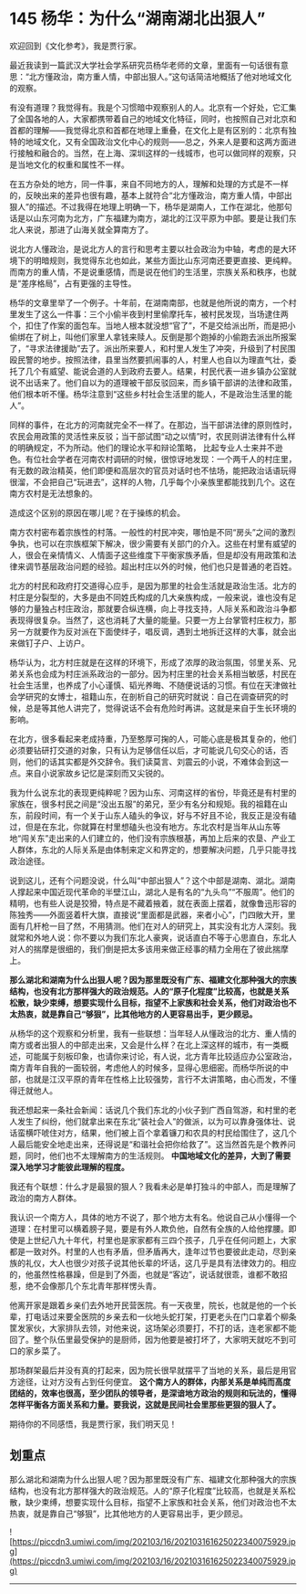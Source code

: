 # 145 杨华：为什么“湖南湖北出狠人”

欢迎回到《文化参考》，我是贾行家。

最近我读到一篇武汉大学社会学系研究员杨华老师的文章，里面有一句话很有意思：“北方懂政治，南方重人情，中部出狠人。”这句话简洁地概括了他对地域文化的观察。

有没有道理？我觉得有。我是个习惯暗中观察别人的人。北京有一个好处，它汇集了全国各地的人，大家都携带着自己的地域文化特征，同时，也按照自己对北京和首都的理解——我觉得北京和首都在地理上重叠，在文化上是有区别的：北京有独特的地域文化，又有全国政治文化中心的规则——总之，外来人是要和这两方面进行接触和融合的。当然，在上海、深圳这样的一线城市，也可以做同样的观察，只是当地文化的权重和属性不一样。

在五方杂处的地方，同一件事，来自不同地方的人，理解和处理的方式是不一样的，反映出来的差异也很有趣，基本上就符合“北方懂政治，南方重人情，中部出狠人”的描述。不过我得在地理上明确一下，杨华是湖南人，工作在湖北，他那句话是以山东河南为北方，广东福建为南方，湖北的江汉平原为中部。要是让我们东北人来说，那进了山海关就全算南方了。

说北方人懂政治，是说北方人的言行和思考主要以社会政治为中轴，考虑的是大环境下的明暗规则，我觉得东北也如此，某些方面比山东河南还要更直接、更纯粹。而南方的重人情，不是说重感情，而是说在他们的生活里，宗族关系和秩序，也就是“差序格局”，占有更强的主导性。

杨华的文章里举了一个例子。十年前，在湖南南部，也就是他所说的南方，一个村里发生了这么一件事：三个小偷半夜到村里偷摩托车，被村民发现，当场逮住两个，扣住了作案的面包车。当地人根本就没想“官了”，不是交给派出所，而是把小偷绑在了树上，叫他们家里人拿钱来赎人。反倒是那个跑掉的小偷跑去派出所报案了，“寻求法律援助”去了。派出所来要人，和村里人发生了冲突，升级到了村民围殴民警的地步。按照法律，县里当然要抓闹事的人，村里人也自以为理直气壮，委托了几个有威望、能说会道的人到政府去要人。结果，村民代表一进乡镇办公室就说不出话来了。他们自以为的道理被干部反驳回来，而乡镇干部讲的法律和政策，他们根本听不懂。杨华注意到“这些乡村社会生活里的能人，不是政治生活里的能人”。

同样的事件，在北方的河南就完全不一样了。在那边，当干部讲法律的原则性时，农民会用政策的灵活性来反驳；当干部试图“动之以情”时，农民则讲法律有什么样的明确规定，不为所动。他们的理论水平和辩论策略， 比起专业人士来并不逊色。有位社会学者在河南农村调研的时候，很惊讶地发现：一个两千人的村庄里，有无数的政治精英，他们即便和高层次的官员对话时也不怯场，能把政治话语玩得很溜，不会把自己“玩进去”，这样的人物，几乎每个小亲族里都能找到几个。这在南方农村是无法想象的。

造成这个区别的原因在哪儿呢？在于操练的机会。

南方农村密布着宗族性的村落。一般性的村民冲突，哪怕是不同“房头”之间的激烈争执，也可以在宗族框架下解决，很少需要有关部门的介入。这些在村里有威望的人，很会在亲情情义、人情面子这些维度下平衡家族矛盾，但是却没有用政策和法律来调节基层政治问题的经验。超出村庄以外的时候，他们也只是普通的老百姓。

北方的村民和政府打交道得心应手，是因为那里的社会生活就是政治生活。北方的村庄是分裂型的，大多是由不同姓氏构成的几大亲族构成，一般来说，谁也没有足够的力量独占村庄政治，那就要合纵连横，向上寻找支持，人际关系和政治斗争都表现得很复杂。当然了，这也消耗了大量的能量。只要一方上台掌管村庄权力，那另一方就要作为反对派在下面使绊子，唱反调，遇到土地拆迁这样的大事，就会出来做钉子户、上访户。

杨华认为，北方村庄就是在这样的环境下，形成了浓厚的政治氛围，邻里关系、兄弟关系也会成为村庄派系政治的一部分。因为村庄里的社会关系相当敏感，村民在社会生活里，也养成了小心谨慎、韬光养晦、不随便说话的习惯。有位在天津做社会学研究的女博士，祖籍山东，在剖析自己的研究时就说：自己在调查研究的时候，总是等其他人讲完了，觉得说话不会有危险时再讲。这就是来自于生长环境的影响。

在北方，很多看起来老成持重，乃至憨厚可掬的人，可能心底是极其复杂的，他们必须要钻研打交道的对象，只有认为足够信任以后，才可能说几句交心的话，否则，他们的话其实都是外交辞令。我们读莫言、刘震云的小说，不难体会到这一点。来自小说家故乡记忆是深刻而又尖锐的。

我为什么说东北的表现更纯粹呢？因为山东、河南这样的省份，毕竟还是有村里的家族在，很多村民之间是“没出五服”的弟兄，至少有名分和规矩。我的祖籍在山东，前段时间，有一个关于山东人磕头的争议，好与不好且不论，我反正是没有磕过，但是在东北，你就算在村里想磕头也没有地方。东北农村是当年从山东等地“闯关东”走出来的人们建立的，他们没有宗族根基，再加上后来的农垦、产业工人群体，东北的人际关系是由体制来定义和界定的，想要解决问题，几乎只能寻找政治途径。

说到这儿，还有个问题没说，什么叫“中部出狠人”？这个中部是湖南、湖北。湖南人撑起来中国近现代革命的半壁江山，湖北人是有名的“九头鸟”“不服周”。他们的精明，也有些人说是狡猾，特点是不藏着掖着，就在表面上摆着，就像鲁迅形容的陈独秀——外面竖着杆大旗，直接说“里面都是武器，来者小心”，门四敞大开，里面有几杆枪一目了然，不用猜测。他们在对人的研究上，其实没有北方人深刻。我就常和外地人说：你不要以为我们东北人豪爽，说话直白不等于心思直白，东北人对人的揣摩是很细的，我们倒是把太多该用来做正经事的精力全用在了彼此揣摩上。

 **那么湖北和湖南为什么出狠人呢？因为那里既没有广东、福建文化那种强大的宗族结构，也没有北方那样强大的政治规范。人的“原子化程度”比较高，也就是关系松散，缺少束缚，想要实现什么目标，指望不上家族和社会关系，他们对政治也不太热衷，就是靠自己“够狠”，比其他地方的人更容易出手，更少顾忌。**

从杨华的这个观察和分析里，我有一些联想：当年轻人从懂政治的北方、重人情的南方或者出狠人的中部走出来，又会是什么样？在北上深这样的城市，有一类概述，可能属于刻板印象，也请你来讨论，有人说，北方青年比较适应办公室政治，南方青年自我的一面较弱，考虑他人的时候多，显得心思细密。而杨华所说的中部，也就是江汉平原的青年在性格上比较强势，言行不太讲策略，由心而发，不懂得迁就他人。

我还想起来一条社会新闻：话说几个我们东北的小伙子到广西自驾游，和村里的老人发生了纠纷，他们就拿出来在东北“装社会人”的做派，以为可以靠身强体壮、说话蛮横吓唬住对方，结果，他们被上百个拿着镰刀和农具的村民给围住了，这几个人最后能安全地走出来，还得说是“和谐社会把你给救了”。这当然首先是个教养问题，同时，他们也不太理解南方的生活规则。 **中国地域文化的差异，大到了需要深入地学习才能彼此理解的程度。**

我还有个联想：什么才是最狠的狠人？我看未必是单打独斗的中部人，而是理解了政治的南方人群体。

我认识一个南方人，具体的地方不说了，那个地方太有名。他说自己从小懂得一个道理：在村里可以横着膀子晃，要是有外人欺负他，自然有全族的人给他撑腰。即使是上世纪八九十年代，村里也是家家都有三四个孩子，几乎在任何问题上，大家都是一致对外。村里的人也有矛盾，但矛盾再大，逢年过节也要彼此走动，尽到亲族的礼仪，大人也很少对孩子说其他长辈的坏话，这几乎是具有法律效力的。相应的，他虽然性格暴躁，但是到了外面，也就是“客边”，说话就很乖，谁都不敢招惹，绝不会像那几个东北青年那样愣头青。

他离开家是跟着乡亲们去外地开民营医院。有一天夜里，院长，也就是他的一个长辈，打电话过来要全医院的乡亲去和一伙地头蛇打架，打更老头在门口拿着个柳条筐发家伙，大家排队去领，对他来说，这场架必须要打，不打的话，连老家都不能回了。整个队伍里最受保护的是厨师，因为他要是被打坏了，大家明天就吃不到可口的家乡菜了。

那场群架最后并没有真的打起来，因为院长很早就摆平了当地的关系，最后是用官方途径，让对方没有占到任何便宜。 **这个南方人的群体，内部关系是单纯而高度团结的，效率也很高，至少团队的领导者，是深谙地方政治的规则和玩法的，懂得怎样平衡各方面关系和力量。要我说，这就是民间社会里那些更狠的狠人了。**

期待你的不同感悟，我是贾行家，我们明天见！

## 划重点

那么湖北和湖南为什么出狠人呢？因为那里既没有广东、福建文化那种强大的宗族结构，也没有北方那样强大的政治规范。人的“原子化程度”比较高，也就是关系松散，缺少束缚，想要实现什么目标，指望不上家族和社会关系，他们对政治也不太热衷，就是靠自己“够狠”，比其他地方的人更容易出手，更少顾忌。

![https://piccdn3.umiwi.com/img/202103/16/202103161625022340075929.jpg](https://piccdn3.umiwi.com/img/202103/16/202103161625022340075929.jpg)

---

